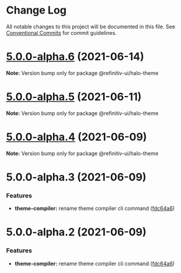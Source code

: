 # Change Log

All notable changes to this project will be documented in this file.
See [Conventional Commits](https://conventionalcommits.org) for commit guidelines.

# [5.0.0-alpha.6](https://git.sami.int.thomsonreuters.com/elf/refinitiv-ui/compare/@refinitiv-ui/halo-theme@5.0.0-alpha.5...@refinitiv-ui/halo-theme@5.0.0-alpha.6) (2021-06-14)

**Note:** Version bump only for package @refinitiv-ui/halo-theme





# [5.0.0-alpha.5](https://git.sami.int.thomsonreuters.com/elf/refinitiv-ui/compare/@refinitiv-ui/halo-theme@5.0.0-alpha.4...@refinitiv-ui/halo-theme@5.0.0-alpha.5) (2021-06-11)

**Note:** Version bump only for package @refinitiv-ui/halo-theme





# [5.0.0-alpha.4](https://git.sami.int.thomsonreuters.com/elf/refinitiv-ui/compare/@refinitiv-ui/halo-theme@5.0.0-alpha.3...@refinitiv-ui/halo-theme@5.0.0-alpha.4) (2021-06-09)

**Note:** Version bump only for package @refinitiv-ui/halo-theme





# 5.0.0-alpha.3 (2021-06-09)


### Features

* **theme-compiler:** rename theme compiler cli command ([fdc64a6](https://git.sami.int.thomsonreuters.com/elf/refinitiv-ui/commits/fdc64a66b5b003d3e039f3d8ebb77fe1a06e7729))





# 5.0.0-alpha.2 (2021-06-09)


### Features

* **theme-compiler:** rename theme compiler cli command ([fdc64a6](https://git.sami.int.thomsonreuters.com/elf/refinitiv-ui/commits/fdc64a66b5b003d3e039f3d8ebb77fe1a06e7729))

